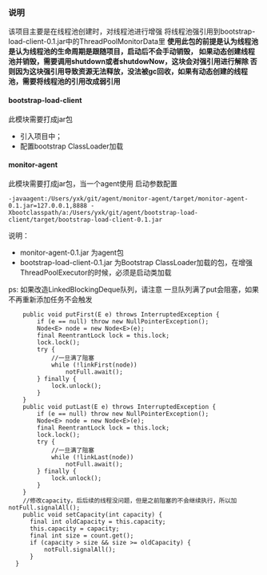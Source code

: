 ### 说明
该项目主要是在线程池创建时，对线程池进行增强
将线程池强引用到bootstrap-load-client-0.1.jar中的ThreadPoolMonitorData里
**使用此包的前提是认为线程池是认为线程池的生命周期是跟随项目，启动后不会手动销毁，
如果动态创建线程池并销毁，需要调用shutdown或者shutdowNow，这块会对强引用进行解除
否则因为这块强引用导致资源无法释放，没法被gc回收，如果有动态创建的线程池，需要将线程池的引用改成弱引用**
#### bootstrap-load-client 
此模块需要打成jar包
- 引入项目中；
- 配置bootstrap ClassLoader加载

#### monitor-agent 
此模块需要打成jar包，当一个agent使用
启动参数配置
```
-javaagent:/Users/yxk/git/agent/monitor-agent/target/monitor-agent-0.1.jar=127.0.0.1,8888 -Xbootclasspath/a:/Users/yxk/git/agent/bootstrap-load-client/target/bootstrap-load-client-0.1.jar
```
说明：
- monitor-agent-0.1.jar 为agent包
- bootstrap-load-client-0.1.jar  为Bootstrap ClassLoader加载的包，在增强ThreadPoolExecutor的时候，必须是启动类加载



ps:
如果改造LinkedBlockingDeque队列，请注意
一旦队列满了put会阻塞，如果不再重新添加任务不会触发

```
    public void putFirst(E e) throws InterruptedException {
        if (e == null) throw new NullPointerException();
        Node<E> node = new Node<E>(e);
        final ReentrantLock lock = this.lock;
        lock.lock();
        try {
            //一旦满了阻塞
            while (!linkFirst(node))
                notFull.await();
        } finally {
            lock.unlock();
        }
    }
    public void putLast(E e) throws InterruptedException {
        if (e == null) throw new NullPointerException();
        Node<E> node = new Node<E>(e);
        final ReentrantLock lock = this.lock;
        lock.lock();
        try {
            //一旦满了阻塞
            while (!linkLast(node))
                notFull.await();
        } finally {
            lock.unlock();
        }
    }
    //修改capacity，后后续的线程没问题，但是之前阻塞的不会继续执行，所以加notFull.signalAll();
    public void setCapacity(int capacity) {
      final int oldCapacity = this.capacity;
      this.capacity = capacity;
      final int size = count.get();
      if (capacity > size && size >= oldCapacity) {
          notFull.signalAll();
      }
  }
```
